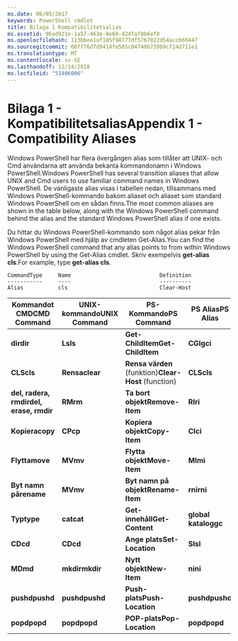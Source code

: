 ```yaml
---
ms.date: 06/05/2017
keywords: PowerShell cmdlet
title: Bilaga 1 Kompatibilitetsalias
ms.assetid: 96ad921e-1a57-463e-8e60-424faf8b6ef8
ms.openlocfilehash: 113bbee1af185f98777df5767022d54accb69447
ms.sourcegitcommit: 00ff76d7d9414fe585c04740b739b9cf14d711e1
ms.translationtype: MT
ms.contentlocale: sv-SE
ms.lasthandoff: 12/14/2018
ms.locfileid: "53406006"
---
```

# <a name="appendix-1---compatibility-aliases"></a><span data-ttu-id="e84e9-103">Bilaga 1 - Kompatibilitetsalias</span><span class="sxs-lookup"><span data-stu-id="e84e9-103">Appendix 1 - Compatibility Aliases</span></span>

<span data-ttu-id="e84e9-104">Windows PowerShell har flera övergången alias som tillåter att UNIX- och Cmd användarna att använda bekanta kommandonamn i Windows PowerShell.</span><span class="sxs-lookup"><span data-stu-id="e84e9-104">Windows PowerShell has several transition aliases that allow UNIX and Cmd users to use familiar command names in Windows PowerShell.</span></span> <span data-ttu-id="e84e9-105">De vanligaste alias visas i tabellen nedan, tillsammans med Windows PowerShell-kommando bakom aliaset och aliaset som standard Windows PowerShell om en sådan finns.</span><span class="sxs-lookup"><span data-stu-id="e84e9-105">The most common aliases are shown in the table below, along with the Windows PowerShell command behind the alias and the standard Windows PowerShell alias if one exists.</span></span>

<span data-ttu-id="e84e9-106">Du hittar du Windows PowerShell-kommando som något alias pekar från Windows PowerShell med hjälp av cmdleten Get-Alias.</span><span class="sxs-lookup"><span data-stu-id="e84e9-106">You can find the Windows PowerShell command that any alias points to from within Windows PowerShell by using the Get-Alias cmdlet.</span></span> <span data-ttu-id="e84e9-107">Skriv exempelvis **get-alias cls**.</span><span class="sxs-lookup"><span data-stu-id="e84e9-107">For example, type **get-alias cls**.</span></span>

```
CommandType     Name                            Definition
-----------     ----                            ----------
Alias           cls                             Clear-Host
```

|<span data-ttu-id="e84e9-108">Kommandot CMD</span><span class="sxs-lookup"><span data-stu-id="e84e9-108">CMD Command</span></span>|<span data-ttu-id="e84e9-109">UNIX-kommando</span><span class="sxs-lookup"><span data-stu-id="e84e9-109">UNIX Command</span></span>|<span data-ttu-id="e84e9-110">PS-Kommando</span><span class="sxs-lookup"><span data-stu-id="e84e9-110">PS Command</span></span>|<span data-ttu-id="e84e9-111">PS Alias</span><span class="sxs-lookup"><span data-stu-id="e84e9-111">PS Alias</span></span>|
|---------------|----------------|--------------|------------|
|<span data-ttu-id="e84e9-112">**dir**</span><span class="sxs-lookup"><span data-stu-id="e84e9-112">**dir**</span></span>|<span data-ttu-id="e84e9-113">**Ls**</span><span class="sxs-lookup"><span data-stu-id="e84e9-113">**ls**</span></span>|<span data-ttu-id="e84e9-114">**Get-ChildItem**</span><span class="sxs-lookup"><span data-stu-id="e84e9-114">**Get-ChildItem**</span></span>|<span data-ttu-id="e84e9-115">**CGI**</span><span class="sxs-lookup"><span data-stu-id="e84e9-115">**gci**</span></span>|
|<span data-ttu-id="e84e9-116">**CLS**</span><span class="sxs-lookup"><span data-stu-id="e84e9-116">**cls**</span></span>|<span data-ttu-id="e84e9-117">**Rensa**</span><span class="sxs-lookup"><span data-stu-id="e84e9-117">**clear**</span></span>|<span data-ttu-id="e84e9-118">**Rensa värden** (funktion)</span><span class="sxs-lookup"><span data-stu-id="e84e9-118">**Clear-Host** (function)</span></span>|<span data-ttu-id="e84e9-119">**CLS**</span><span class="sxs-lookup"><span data-stu-id="e84e9-119">**cls**</span></span>|
|<span data-ttu-id="e84e9-120">**del, radera, rmdir**</span><span class="sxs-lookup"><span data-stu-id="e84e9-120">**del, erase, rmdir**</span></span>|<span data-ttu-id="e84e9-121">**RM**</span><span class="sxs-lookup"><span data-stu-id="e84e9-121">**rm**</span></span>|<span data-ttu-id="e84e9-122">**Ta bort objekt**</span><span class="sxs-lookup"><span data-stu-id="e84e9-122">**Remove-Item**</span></span>|<span data-ttu-id="e84e9-123">**RI**</span><span class="sxs-lookup"><span data-stu-id="e84e9-123">**ri**</span></span>|
|<span data-ttu-id="e84e9-124">**Kopiera**</span><span class="sxs-lookup"><span data-stu-id="e84e9-124">**copy**</span></span>|<span data-ttu-id="e84e9-125">**CP**</span><span class="sxs-lookup"><span data-stu-id="e84e9-125">**cp**</span></span>|<span data-ttu-id="e84e9-126">**Kopiera objekt**</span><span class="sxs-lookup"><span data-stu-id="e84e9-126">**Copy-Item**</span></span>|<span data-ttu-id="e84e9-127">**CI**</span><span class="sxs-lookup"><span data-stu-id="e84e9-127">**ci**</span></span>|
|<span data-ttu-id="e84e9-128">**Flytta**</span><span class="sxs-lookup"><span data-stu-id="e84e9-128">**move**</span></span>|<span data-ttu-id="e84e9-129">**MV**</span><span class="sxs-lookup"><span data-stu-id="e84e9-129">**mv**</span></span>|<span data-ttu-id="e84e9-130">**Flytta objekt**</span><span class="sxs-lookup"><span data-stu-id="e84e9-130">**Move-Item**</span></span>|<span data-ttu-id="e84e9-131">**MI**</span><span class="sxs-lookup"><span data-stu-id="e84e9-131">**mi**</span></span>|
|<span data-ttu-id="e84e9-132">**Byt namn på**</span><span class="sxs-lookup"><span data-stu-id="e84e9-132">**rename**</span></span>|<span data-ttu-id="e84e9-133">**MV**</span><span class="sxs-lookup"><span data-stu-id="e84e9-133">**mv**</span></span>|<span data-ttu-id="e84e9-134">**Byt namn på objekt**</span><span class="sxs-lookup"><span data-stu-id="e84e9-134">**Rename-Item**</span></span>|<span data-ttu-id="e84e9-135">**rni**</span><span class="sxs-lookup"><span data-stu-id="e84e9-135">**rni**</span></span>|
|<span data-ttu-id="e84e9-136">**Typ**</span><span class="sxs-lookup"><span data-stu-id="e84e9-136">**type**</span></span>|<span data-ttu-id="e84e9-137">**cat**</span><span class="sxs-lookup"><span data-stu-id="e84e9-137">**cat**</span></span>|<span data-ttu-id="e84e9-138">**Get-innehåll**</span><span class="sxs-lookup"><span data-stu-id="e84e9-138">**Get-Content**</span></span>|<span data-ttu-id="e84e9-139">**global katalog**</span><span class="sxs-lookup"><span data-stu-id="e84e9-139">**gc**</span></span>|
|<span data-ttu-id="e84e9-140">**CD**</span><span class="sxs-lookup"><span data-stu-id="e84e9-140">**cd**</span></span>|<span data-ttu-id="e84e9-141">**CD**</span><span class="sxs-lookup"><span data-stu-id="e84e9-141">**cd**</span></span>|<span data-ttu-id="e84e9-142">**Ange plats**</span><span class="sxs-lookup"><span data-stu-id="e84e9-142">**Set-Location**</span></span>|<span data-ttu-id="e84e9-143">**Sl**</span><span class="sxs-lookup"><span data-stu-id="e84e9-143">**sl**</span></span>|
|<span data-ttu-id="e84e9-144">**MD**</span><span class="sxs-lookup"><span data-stu-id="e84e9-144">**md**</span></span>|<span data-ttu-id="e84e9-145">**mkdir**</span><span class="sxs-lookup"><span data-stu-id="e84e9-145">**mkdir**</span></span>|<span data-ttu-id="e84e9-146">**Nytt objekt**</span><span class="sxs-lookup"><span data-stu-id="e84e9-146">**New-Item**</span></span>|<span data-ttu-id="e84e9-147">**ni**</span><span class="sxs-lookup"><span data-stu-id="e84e9-147">**ni**</span></span>|
|<span data-ttu-id="e84e9-148">**pushd**</span><span class="sxs-lookup"><span data-stu-id="e84e9-148">**pushd**</span></span>|<span data-ttu-id="e84e9-149">**pushd**</span><span class="sxs-lookup"><span data-stu-id="e84e9-149">**pushd**</span></span>|<span data-ttu-id="e84e9-150">**Push-plats**</span><span class="sxs-lookup"><span data-stu-id="e84e9-150">**Push-Location**</span></span>|<span data-ttu-id="e84e9-151">**pushd**</span><span class="sxs-lookup"><span data-stu-id="e84e9-151">**pushd**</span></span>|
|<span data-ttu-id="e84e9-152">**popd**</span><span class="sxs-lookup"><span data-stu-id="e84e9-152">**popd**</span></span>|<span data-ttu-id="e84e9-153">**popd**</span><span class="sxs-lookup"><span data-stu-id="e84e9-153">**popd**</span></span>|<span data-ttu-id="e84e9-154">**POP-plats**</span><span class="sxs-lookup"><span data-stu-id="e84e9-154">**Pop-Location**</span></span>|<span data-ttu-id="e84e9-155">**popd**</span><span class="sxs-lookup"><span data-stu-id="e84e9-155">**popd**</span></span>|